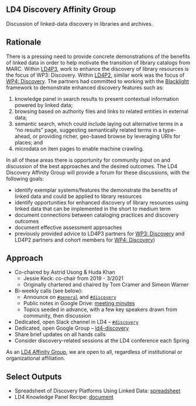 ## LD4 Discovery Affinity Group

Discussion of linked-data discovery in libraries and archives.

## Rationale

There is a pressing need to provide concrete demonstrations of the benefits of linked data in order to help motivate the transition of library catalogs from MARC.  Within [LD4P3](https://wiki.lyrasis.org/pages/viewpage.action?pageId=187176106), work to enhance the discovery of library resources is the focus of WP3: Discovery. Within [LD4P2](https://wiki.lyrasis.org/pages/viewpage.action?pageId=104568167), similar work was the focus of [WP4: Discovery](https://wiki.lyrasis.org/pages/viewpage.action?pageId=101783940). The partners had committed to working with the [Blacklight](http://projectblacklight.org/) framework to demonstrate enhanced discovery features such as:

  1. knowledge panel in search results to present contextual information powered by linked data;
  2. browsing based on authority files and links to related entities in external data; 
  3. semantic search, which could include laying out alternative terms in a “no results” page, suggesting semantically related terms in a type-ahead, or providing richer, geo-based browse by leveraging URIs for places; and
  4. microdata on item pages to enable machine crawling.

In all of these areas there is opportunity for community input on and discussion of the best approaches and the desired outcomes. The LD4 Discovery Affinity Group will provide a forum for these discussions, with the following goals:

  * identify exemplar systems/features the demonstrate the benefits of linked data and could be applied to library resources
  * identify opportunities for enhanced discovery of library resources using linked data that can be implemented in the short to medium term
  * document connections between cataloging practices and discovery outcomes
  * document effective assessment approaches
  * previously provided advice to LD4P3 partners for [WP3: Discovery](https://wiki.lyrasis.org/display/LD4P3/WP3%3A+Discovery) and LD4P2 partners and cohort members for [WP4: Discovery](https://wiki.lyrasis.org/pages/viewpage.action?pageId=101783940))

## Approach

  * Co-chaired by Astrid Usong & Huda Khan
    * Jessie Keck: co-chair from 2019 - 3/2021
    * Originally chartered and chaired by Tom Cramer and Simeon Warner
  * Bi-weekly calls (see below):
    * Announce on [`#general`](https://ld4.slack.com/archives/C0XB7STEY) and [`#discovery`](https://ld4.slack.com/archives/CFWB3FX9T)
    * Public notes in Google Drive: [meeting minutes](https://drive.google.com/drive/folders/1Un3ALFr1zKROYr9b6h5VGX4Xikz6SqQC)
    * Topics seeded in advance, with a few key speakers drawn from community, then discussion
  * Dedicated, open Slack channel in LD4 – [`#discovery`](https://ld4.slack.com/archives/CFWB3FX9T)
  * Dedicated, open Google Group – [ld4-discovery](https://groups.google.com/forum/#!forum/ld4-discovery)
  * Share brief updates on all hands calls
  * Consider discovery-related sessions at the LD4 conference each Spring

As an [LD4 Affinity Group](https://sites.google.com/stanford.edu/ld4-community-site/groups), we are open to all, regardless of institutional or organizational affiliation.

## Select Outputs
  * Spreadsheet of Discovery Platforms Using Linked Data: [spreadsheet](https://docs.google.com/spreadsheets/d/1D1UDqys-ajFG2K_xlolLPOSGKFQoU8DO_u5D7BNCslQ/edit#gid=0)
  * LD4 Knowledge Panel Recipe: [document](https://zenodo.org/doi/10.5281/zenodo.10823047)

